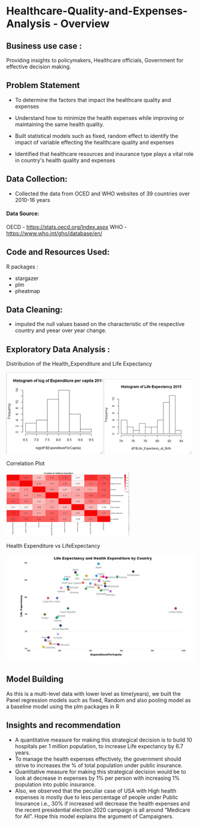 # Healthcare-Quality-and-Expenses-Analysis - Overview

## Business use case : 
Providing insights to policymakers, Healthcare officials, Government for effective decision making.

## Problem Statement
* To determine the factors that impact the healthcare quality and expenses
* Understand how to minimize the health expenses while improving or maintaining the same health quality. 

* Built statistical models such as fixed, random effect to identify the impact of variable effecting the healthcare quality and expenses
* Identified that healthcare resources and insurance type plays a vital role in country's health quality and expenses

## Data Collection:
* Collected the data from OCED and WHO websites of 39 countries over 2010-16 years
#### Data Source: 

OECD - https://stats.oecd.org/Index.aspx
WHO  - https://www.who.int/gho/database/en/

## Code and Resources Used:

R packages : 
* stargazer
* plm
* pheatmap

## Data Cleaning:

* imputed the null values based on the characteristic of the respective country and yeear over year change.

## Exploratory Data Analysis :

Distribution of the Health_Expenditure and Life Expectancy

![EDA](https://github.com/vinayreddy115/Healthcare-Quality-and-Expenses-Analysis/blob/main/Images/Distribution%20of%20Expenditure%20data.png)
![EDA](https://github.com/vinayreddy115/Healthcare-Quality-and-Expenses-Analysis/blob/main/Images/Distribution%20of%20Life%20Expectancy%20data.png)

Correlation Plot

![EDA](https://github.com/vinayreddy115/Healthcare-Quality-and-Expenses-Analysis/blob/main/Images/Correlation%20plot.png)

Health Expenditure vs LifeExpectancy

![EDA](https://github.com/vinayreddy115/Healthcare-Quality-and-Expenses-Analysis/blob/main/Images/LifeExpectancy%20vs%20Healthcare%20Expenditure.png)

## Model Building

As this is a multi-level data with lower level as time(years), we built the Panel regression models such as fixed, Random and also pooling model as a baseline model using the plm packages in R

## Insights and recommendation 

* A quantitative measure for making this strategical decision is to build 10 hospitals per 1
million population, to increase Life expectancy by 6.7 years.
* To manage the health expenses effectively, the government should strive to increases the
% of total population under public insurance.
* Quantitative measure for making this strategical decision would be to look at decrease in
expenses by 1% per person with increasing 1% population into public insurance.
* Also, we observed that the peculiar case of USA with High health expenses is mostly due
to less percentage of people under Public Insurance i.e., 30% if increased will decrease the
health expenses and the recent presidential election 2020 campaign is all around “Medicare
for All”. Hope this model explains the argument of Campaigners. 




